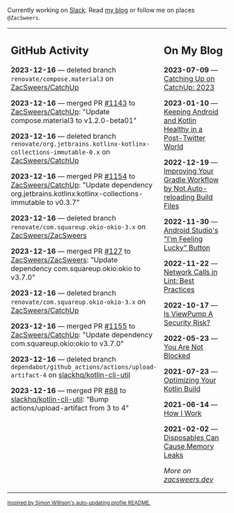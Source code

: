 Currently working on [Slack](https://slack.com/). Read [my blog](https://zacsweers.dev/) or follow me on places `@ZacSweers`.

<table><tr><td valign="top" width="60%">

## GitHub Activity
<!-- githubActivity starts -->
**2023-12-16** — deleted branch `renovate/compose.material3` on [ZacSweers/CatchUp](https://github.com/ZacSweers/CatchUp)

**2023-12-16** — merged PR [#1143](https://github.com/ZacSweers/CatchUp/pull/1143) to [ZacSweers/CatchUp](https://github.com/ZacSweers/CatchUp): "Update compose.material3 to v1.2.0-beta01"

**2023-12-16** — deleted branch `renovate/org.jetbrains.kotlinx-kotlinx-collections-immutable-0.x` on [ZacSweers/CatchUp](https://github.com/ZacSweers/CatchUp)

**2023-12-16** — merged PR [#1154](https://github.com/ZacSweers/CatchUp/pull/1154) to [ZacSweers/CatchUp](https://github.com/ZacSweers/CatchUp): "Update dependency org.jetbrains.kotlinx:kotlinx-collections-immutable to v0.3.7"

**2023-12-16** — deleted branch `renovate/com.squareup.okio-okio-3.x` on [ZacSweers/ZacSweers](https://github.com/ZacSweers/ZacSweers)

**2023-12-16** — merged PR [#127](https://github.com/ZacSweers/ZacSweers/pull/127) to [ZacSweers/ZacSweers](https://github.com/ZacSweers/ZacSweers): "Update dependency com.squareup.okio:okio to v3.7.0"

**2023-12-16** — deleted branch `renovate/com.squareup.okio-okio-3.x` on [ZacSweers/CatchUp](https://github.com/ZacSweers/CatchUp)

**2023-12-16** — merged PR [#1155](https://github.com/ZacSweers/CatchUp/pull/1155) to [ZacSweers/CatchUp](https://github.com/ZacSweers/CatchUp): "Update dependency com.squareup.okio:okio to v3.7.0"

**2023-12-16** — deleted branch `dependabot/github_actions/actions/upload-artifact-4` on [slackhq/kotlin-cli-util](https://github.com/slackhq/kotlin-cli-util)

**2023-12-16** — merged PR [#88](https://github.com/slackhq/kotlin-cli-util/pull/88) to [slackhq/kotlin-cli-util](https://github.com/slackhq/kotlin-cli-util): "Bump actions/upload-artifact from 3 to 4"
<!-- githubActivity ends -->
</td><td valign="top" width="40%">

## On My Blog
<!-- blog starts -->
**2023-07-09** — [Catching Up on CatchUp: 2023](https://www.zacsweers.dev/catching-up-on-catchup-2023/)

**2023-01-10** — [Keeping Android and Kotlin Healthy in a Post-Twitter World](https://www.zacsweers.dev/keeping-android-healthy/)

**2022-12-19** — [Improving Your Gradle Workflow by Not Auto-reloading Build Files](https://www.zacsweers.dev/improving-your-workflow-by-not-auto-reloading-build-files/)

**2022-11-30** — [Android Studio's "I'm Feeling Lucky" Button](https://www.zacsweers.dev/android-studios-im-feeling-lucky-button/)

**2022-11-22** — [Network Calls in Lint: Best Practices](https://www.zacsweers.dev/network-calls-in-lint-best-practices/)

**2022-10-17** — [Is ViewPump A Security Risk?](https://www.zacsweers.dev/is-viewpump-a-security-risk/)

**2022-05-23** — [You Are Not Blocked](https://www.zacsweers.dev/you-are-not-blocked/)

**2021-07-23** — [Optimizing Your Kotlin Build](https://www.zacsweers.dev/optimizing-your-kotlin-build/)

**2021-06-14** — [How I Work](https://www.zacsweers.dev/how-i-work/)

**2021-02-02** — [Disposables Can Cause Memory Leaks](https://www.zacsweers.dev/disposables-can-cause-memory-leaks/)
<!-- blog ends -->
_More on [zacsweers.dev](https://zacsweers.dev/)_
</td></tr></table>

<sub><a href="https://simonwillison.net/2020/Jul/10/self-updating-profile-readme/">Inspired by Simon Willison's auto-updating profile README.</a></sub>